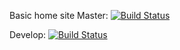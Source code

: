 Basic home site
Master: [![Build Status](https://travis-ci.org/joaopapereira/home-page.png?branch=master)](https://travis-ci.org/joaopapereira/home-page)

Develop: [![Build Status](https://api.travis-ci.org/joaopapereira/home-page.png?branch=development)](https://travis-ci.org/joaopapereira/home-page) 